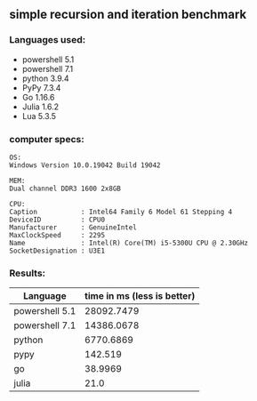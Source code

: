 ## simple recursion and iteration benchmark

### Languages used:
- powershell 5.1
- powershell 7.1
- python 3.9.4
- PyPy 7.3.4
- Go 1.16.6
- Julia 1.6.2
- Lua 5.3.5

### computer specs:
```
OS:
Windows Version	10.0.19042 Build 19042

MEM:
Dual channel DDR3 1600 2x8GB

CPU:
Caption           : Intel64 Family 6 Model 61 Stepping 4
DeviceID          : CPU0
Manufacturer      : GenuineIntel
MaxClockSpeed     : 2295
Name              : Intel(R) Core(TM) i5-5300U CPU @ 2.30GHz
SocketDesignation : U3E1
```
### Results:
Language | time in ms (less is better)
--- | --- |
powershell 5.1 | 28092.7479
powershell 7.1 | 14386.0678
python | 6770.6869
pypy | 142.519
go | 38.9969
julia | 21.0
